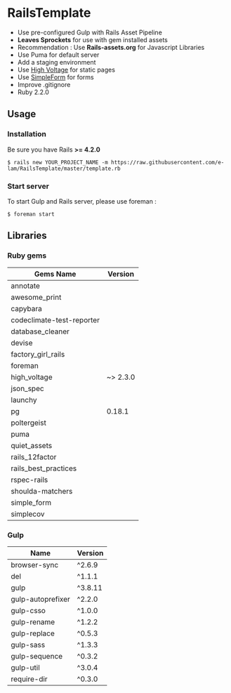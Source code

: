 # RailsTemplate

- Use pre-configured Gulp with Rails Asset Pipeline
- **Leaves Sprockets** for use with gem installed assets
- Recommendation : Use **Rails-assets.org** for Javascript Libraries
- Use Puma for default server
- Add a staging environment
- Use [High Voltage](https://github.com/thoughtbot/high_voltage) for static pages
- Use [SimpleForm](https://github.com/plataformatec/simple_form) for forms
- Improve .gitignore 
- Ruby 2.2.0

## Usage

### Installation

Be sure you have Rails **>= 4.2.0**

```
$ rails new YOUR_PROJECT_NAME -m https://raw.githubusercontent.com/e-lam/RailsTemplate/master/template.rb
```

### Start server

To start Gulp and Rails server, please use foreman :

```
$ foreman start
```
  
## Libraries

### Ruby gems

| Gems Name                 | Version           |
|---------------------------|-------------------|
| annotate                  |                   |
| awesome_print             |                   |
| capybara                  |                   |
| codeclimate-test-reporter |                   |
| database_cleaner          |                   |
| devise                    |                   |
| factory_girl_rails        |                   |
| foreman                   |                   |
| high_voltage              | ~> 2.3.0          |
| json_spec                 |                   |
| launchy                   |                   |
| pg                        | 0.18.1            |
| poltergeist               |                   |
| puma                      |                   |
| quiet_assets              |                   |
| rails_12factor            |                   |
| rails_best_practices      |                   |
| rspec-rails               |                   |
| shoulda-matchers          |                   |
| simple_form               |                   |
| simplecov                 |                   |

### Gulp

| Name              | Version |
| ----------------- | ------- |
| browser-sync      | ^2.6.9  |
| del               | ^1.1.1  |
| gulp              | ^3.8.11 |
| gulp-autoprefixer | ^2.2.0  |
| gulp-csso         | ^1.0.0  |
| gulp-rename       | ^1.2.2  |
| gulp-replace      | ^0.5.3  |
| gulp-sass         | ^1.3.3  |
| gulp-sequence     | ^0.3.2  |
| gulp-util         | ^3.0.4  |
| require-dir       | ^0.3.0  |
